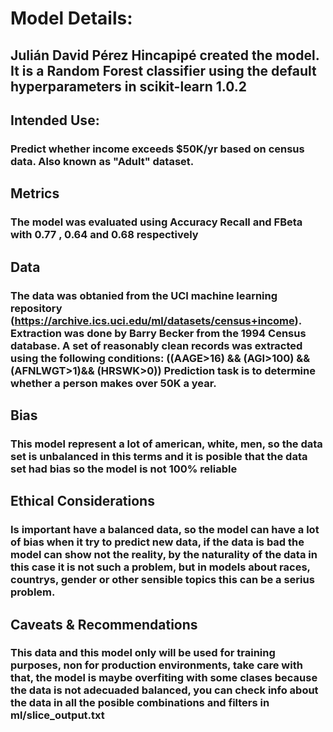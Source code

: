 # Model Details:
## Julián David Pérez Hincapipé created the model. It is a Random Forest classifier using the default hyperparameters in scikit-learn 1.0.2
## Intended Use:
### Predict whether income exceeds $50K/yr based on census data. Also known as "Adult" dataset.
## Metrics
### The model was evaluated using Accuracy Recall and FBeta with 0.77 , 0.64 and 0.68 respectively
## Data
### The data was obtanied from the UCI machine learning repository (https://archive.ics.uci.edu/ml/datasets/census+income). Extraction was done by Barry Becker from the 1994 Census database. A set of reasonably clean records was extracted using the following conditions: ((AAGE>16) && (AGI>100) && (AFNLWGT>1)&& (HRSWK>0)) Prediction task is to determine whether a person makes over 50K a year.
## Bias
### This model represent a lot of american, white, men, so the data set is unbalanced in this terms and it is posible that the data set had bias so the model is not 100% reliable
## Ethical Considerations
### Is important have a balanced data, so the model can have a lot of bias when it try to predict new data, if the data is bad the model can show not the reality, by the naturality of the data in this case it is not such a problem, but in models about races, countrys, gender or other sensible topics this can be a serius problem. 
## Caveats & Recommendations
### This data and this model only will be used for training purposes, non for production environments, take care with that, the model is maybe overfiting with some clases because the data is not adecuaded balanced, you can check info about the data in all the posible combinations and filters in ml/slice_output.txt